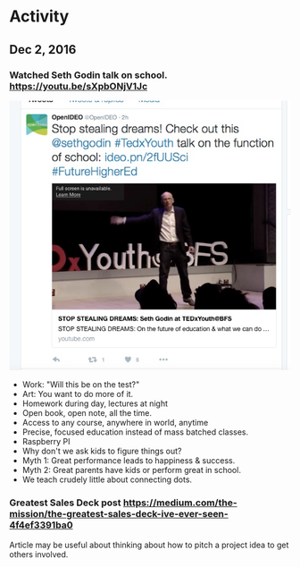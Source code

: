 # Activity 

## Dec 2, 2016

### Watched Seth Godin talk on school. https://youtu.be/sXpbONjV1Jc
![OpenIDEO tweet](../Images/OpenIDEO___OpenIDEO____Twitter.jpg)
* Work: "Will this be on the test?"
* Art: You want to do more of it.
* Homework during day, lectures at night
* Open book, open note, all the time.
* Access to any course, anywhere in world, anytime
* Precise, focused education instead of mass batched classes.
* Raspberry PI
* Why don't we ask kids to figure things out? 
* Myth 1: Great performance leads to happiness & success.
* Myth 2: Great parents have kids or perform great in school.
* We teach crudely little about connecting dots. 

### Greatest Sales Deck post https://medium.com/the-mission/the-greatest-sales-deck-ive-ever-seen-4f4ef3391ba0
Article may be useful about thinking about how to pitch a project idea to get others involved. 
